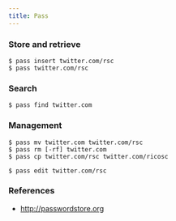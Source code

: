 ```yaml
---
title: Pass
---
```


### Store and retrieve

    $ pass insert twitter.com/rsc
    $ pass twitter.com/rsc

### Search

    $ pass find twitter.com

### Management

    $ pass mv twitter.com twitter.com/rsc
    $ pass rm [-rf] twitter.com
    $ pass cp twitter.com/rsc twitter.com/ricosc

    $ pass edit twitter.com/rsc

### References

 * http://passwordstore.org
